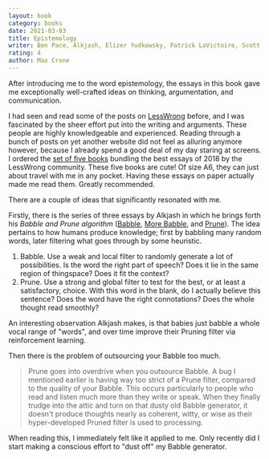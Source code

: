 ```yaml
---
layout: book
category: books
date: 2021-03-03
title: Epistemology
writer: Ben Pace, Alkjash, Elizer Yudkowsky, Patrick LaVictoire, Scott Alexander, Sarah Constantin, Abraham Demski
rating: 4 
author: Max Crone
---
```

After introducing me to the word epistemology, the essays in this book gave me exceptionally well-crafted ideas on thinking, argumentation, and communication.

I had seen and read some of the posts on [LessWrong](https://www.lesswrong.com) before, and I was fascinated by the sheer effort put into the writing and arguments. These people are highly knowledgeable and experienced. Reading through a bunch of posts on yet another website did not feel as alluring anymore however, because I already spend a good deal of my day staring at screens. I ordered the [set of five books](https://www.lesswrong.com/books) bundling the best essays of 2018 by the LessWrong community. These five books are cute! Of size A6, they can just about travel with me in any pocket. Having these essays on paper actually made me read them. Greatly recommended.

There are a couple of ideas that significantly resonated with me.

Firstly, there is the series of three essays by Alkjash in which he brings forth his *Babble and Prune algorithm* ([Babble](https://www.lesswrong.com/posts/i42Dfoh4HtsCAfXxL/babble), [More Babble](https://www.lesswrong.com/posts/wQACBmK5bioNCgDoG/more-babble), and [Prune](https://www.lesswrong.com/posts/rYJKvagRYeDM8E9Rf/prune)). The idea pertains to how humans produce knowledge; first by babbling many random words, later filtering what goes through by some heuristic.

1. Babble. Use a weak and local filter to randomly generate a lot of possibilities. Is the word the right part of speech? Does it lie in the same region of thingspace? Does it fit the context?
2. Prune. Use a strong and global filter to test for the best, or at least a satisfactory, choice. With this word in the blank, do I actually believe this sentence? Does the word have the right connotations? Does the whole thought read smoothly?

An interesting observation Alkjash makes, is that babies just babble a whole vocal range of "words", and over time improve their Pruning filter via reinforcement learning.

Then there is the problem of outsourcing your Babble too much.

> Prune goes into overdrive when you outsource Babble. A bug I mentioned earlier is having way too strict of a Prune filter, compared to the quality of your Babble. This occurs particularly to people who read and listen much more than they write or speak. When they finally trudge into the attic and turn on that dusty old Babble generator, it doesn't produce thoughts nearly as coherent, witty, or wise as their hyper-developed Pruned filter is used to processing.

When reading this, I immediately felt like it applied to me. Only recently did I start making a conscious effort to "dust off" my Babble generator.